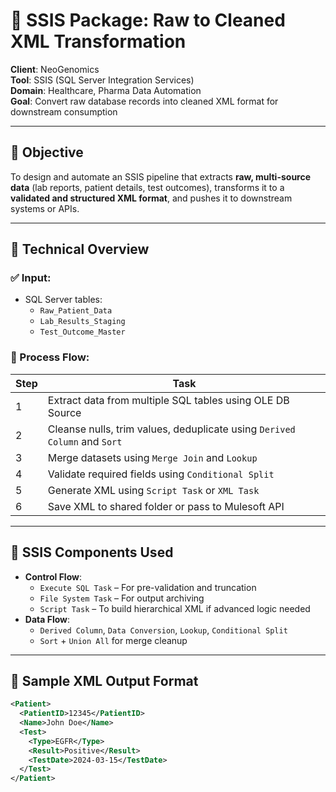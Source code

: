 # 🔄 SSIS Package: Raw to Cleaned XML Transformation

**Client**: NeoGenomics  
**Tool**: SSIS (SQL Server Integration Services)  
**Domain**: Healthcare, Pharma Data Automation  
**Goal**: Convert raw database records into cleaned XML format for downstream consumption

---

## 🎯 Objective

To design and automate an SSIS pipeline that extracts **raw, multi-source data** (lab reports, patient details, test outcomes), transforms it to a **validated and structured XML format**, and pushes it to downstream systems or APIs.

---

## 🔧 Technical Overview

### ✅ Input:
- SQL Server tables:
  - `Raw_Patient_Data`
  - `Lab_Results_Staging`
  - `Test_Outcome_Master`

### 🔄 Process Flow:

| Step | Task |
|------|------|
| 1 | Extract data from multiple SQL tables using OLE DB Source |
| 2 | Cleanse nulls, trim values, deduplicate using `Derived Column` and `Sort` |
| 3 | Merge datasets using `Merge Join` and `Lookup` |
| 4 | Validate required fields using `Conditional Split` |
| 5 | Generate XML using `Script Task` or `XML Task` |
| 6 | Save XML to shared folder or pass to Mulesoft API |

---

## 🧩 SSIS Components Used

- **Control Flow**:
  - `Execute SQL Task` – For pre-validation and truncation
  - `File System Task` – For output archiving
  - `Script Task` – To build hierarchical XML if advanced logic needed
- **Data Flow**:
  - `Derived Column`, `Data Conversion`, `Lookup`, `Conditional Split`
  - `Sort` + `Union All` for merge cleanup

---

## 🧾 Sample XML Output Format

```xml
<Patient>
  <PatientID>12345</PatientID>
  <Name>John Doe</Name>
  <Test>
    <Type>EGFR</Type>
    <Result>Positive</Result>
    <TestDate>2024-03-15</TestDate>
  </Test>
</Patient>

